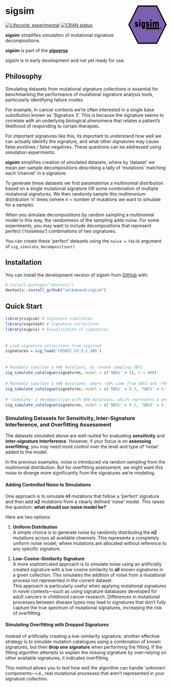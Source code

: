 
<!-- README.md is generated from README.Rmd. Please edit that file -->

# sigsim <img src="man/figures/sigsim_hex_96dpi.png" align="right" height="120" />

<!-- badges: start -->

[![Lifecycle:
experimental](https://img.shields.io/badge/lifecycle-experimental-orange.svg)](https://lifecycle.r-lib.org/articles/stages.html#experimental)
[![CRAN
status](https://www.r-pkg.org/badges/version/sigsim)](https://CRAN.R-project.org/package=sigsim)
<!-- badges: end -->

**sigsim** simplifies simulation of mutational signature decompositions.

**sigsim** is part of the
[**sigverse**](https://github.com/selkamand/sigverse)

sigsim is in early development and not yet ready for use.

## Philosophy

Simulating datasets from mutational signature collections is essential
for benchmarking the performance of mutational signature analysis tools,
particularly identifying failure modes.

For example, In cancer contexts we’re often interested in a single base
substitution known as ‘Signature 3’. This is because the signature seems
to correlate with an underlying biological phenomena that relates a
patient’s likelihood of responding to certain therapies.

For important signatures like this, its important to understand how well
we can actually identify the signature, and what other signatures may
cause false positives / false negatives. These questions can be
addressed using simulation experiments.

**sigsim** simplifies creation of simulated datasets, where by ‘dataset’
we mean per-sample decompositions describing a tally of ‘mutations’
matching each ‘channel’ in a signature.

To generate these datasets we first paramaterise a multinomial
distribution based on a single mutational signature OR some combination
of multiple mutational signatures. We then randomly sample this
multimonium distribution ‘n’ times (where n = number of mutations we
want to simulate for a sample).

When you simulate decompositions by random sampling a multinomial model
in this way, the randomness of the sampling adds noise. For some
experiments, you may want to include decompositions that represent
perfect (‘noiseless’) combinations of two signatures.

You can create these ‘perfect’ datasets using the `noise = FALSE`
argument of `sig_simulate_decomposition()`

## Installation

You can install the development version of sigsim from
[GitHub](https://github.com/) with:

``` r
# install.packages("devtools")
devtools::install_github("selkamand/sigsim")
```

## Quick Start

``` r
library(sigsim) # Signature simulation
library(sigstash) # Signature collections
library(sigvis) # Visualisation of signatures


# Load signature collections from sigstash
signatures = sig_load('COSMIC_V3.3.1_SBS')


# Randomly simulate a 400 mutations, by random sampling SBS1
sig_simulate_catalogue(signatures, model = c('SBS1' = 1), n = 400)

# Randomly simulate a 400 mutations, where ~30% come from SBS1 and ~70% come from SBS3
sig_simulate_catalogue(signatures, model = c('SBS1' = 0.3, 'SBS3' = 0.7), n = 400)

# 'Simulate' a decomposition with 400 mutations, which represents a perfect addition of 30% SBS1 and 70% SBS3
sig_simulate_catalogue(signatures, model = c('SBS1' = 0.3, 'SBS3' = 0.7), n = 400, noise = FALSE)
```

### Simulating Datasets for Sensitivity, Inter-Signature Interference, and Overfitting Assessment

The datasets simulated above are well-suited for evaluating
**sensitivity** and **inter-signature interference**. However, if your
focus is on **assessing overfitting**, you may need more control over
the level and type of ‘noise’ added to the model.

In the previous examples, noise is introduced via random sampling from
the multinomial distribution. But for overfitting assessment, we might
want this noise to diverge more significantly from the signatures we’re
modeling.

#### Adding Controlled Noise to Simulations

One approach is to simulate **n1** mutations that follow a ‘perfect’
signature and then add **n2** mutations from a clearly defined ‘noise’
model. This raises the question: **what should our noise model be?**

Here are two options:

1.  **Uniform Distribution**  
    A simple choice is to generate noise by randomly distributing the
    **n2** mutations across all available channels. This represents a
    completely uniform noise model, where mutations are allocated
    without reference to any specific signature.

2.  **Low-Cosine-Similarity Signature**  
    A more sophisticated approach is to simulate noise using an
    artificially created signature with a low cosine similarity to
    **all** known signatures in a given collection. This simulates the
    addition of noise from a mutational process not represented in the
    current dataset.  
    This approach is particularly useful when applying mutational
    signatures in novel contexts—such as using signature databases
    developed for adult cancers in childhood cancer research.
    Differences in mutational processes between disease types may lead
    to signatures that don’t fully capture the true spectrum of
    mutational signatures, increasing the risk of overfitting.

#### Simulating Overfitting with Dropped Signatures

Instead of artificially creating a low-similarity signature, another
effective strategy is to simulate mutation catalogues using a
combination of known signatures, but then **drop one signature** when
performing the fitting. If the fitting algorithm attempts to explain the
missing signature by over-relying on other available signatures, it
indicates overfitting.

This method allows you to test how well the algorithm can handle
‘unknown’ components—i.e., real mutational processes that aren’t
represented in your signature collection.
